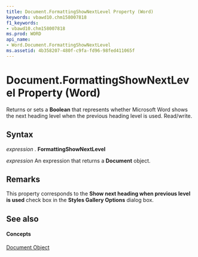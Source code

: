 ```yaml
---
title: Document.FormattingShowNextLevel Property (Word)
keywords: vbawd10.chm158007818
f1_keywords:
- vbawd10.chm158007818
ms.prod: WORD
api_name:
- Word.Document.FormattingShowNextLevel
ms.assetid: 4b358207-480f-c9fa-fd96-98fed411065f
---
```



# Document.FormattingShowNextLevel Property (Word)

Returns or sets a  **Boolean** that represents whether Microsoft Word shows the next heading level when the previous heading level is used. Read/write.


## Syntax

 _expression_ . **FormattingShowNextLevel**

 _expression_ An expression that returns a **Document** object.


## Remarks

This property corresponds to the  **Show next heading when previous level is used** check box in the **Styles Gallery Options** dialog box.


## See also


#### Concepts


[Document Object](document-object-word.md)

